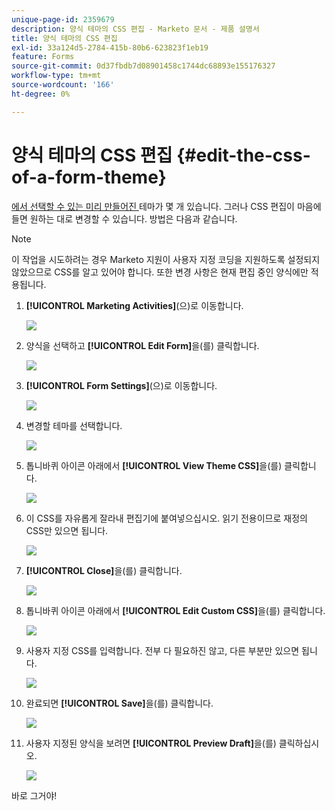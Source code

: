 ```yaml
---
unique-page-id: 2359679
description: 양식 테마의 CSS 편집 - Marketo 문서 - 제품 설명서
title: 양식 테마의 CSS 편집
exl-id: 33a124d5-2784-415b-80b6-623823f1eb19
feature: Forms
source-git-commit: 0d37fbdb7d08901458c1744dc68893e155176327
workflow-type: tm+mt
source-wordcount: '166'
ht-degree: 0%

---
```


# 양식 테마의 CSS 편집 {#edit-the-css-of-a-form-theme}

[에서 선택할 수 있는 미리 만들어진 ](/help/marketo/product-docs/demand-generation/forms/creating-a-form/select-a-form-theme.md)테마가 몇 개 있습니다. 그러나 CSS 편집이 마음에 들면 원하는 대로 변경할 수 있습니다. 방법은 다음과 같습니다.

>[!NOTE]
>
>이 작업을 시도하려는 경우 Marketo 지원이 사용자 지정 코딩을 지원하도록 설정되지 않았으므로 CSS를 알고 있어야 합니다. 또한 변경 사항은 현재 편집 중인 양식에만 적용됩니다.

1. **[!UICONTROL Marketing Activities]**(으)로 이동합니다.

   ![](assets/login-marketing-activities-5.png)

1. 양식을 선택하고 **[!UICONTROL Edit Form]**&#x200B;을(를) 클릭합니다.

   ![](assets/image2014-9-15-14-3a37-3a7.png)

1. **[!UICONTROL Form Settings]**(으)로 이동합니다.

   ![](assets/image2014-9-15-14-3a37-3a42.png)

1. 변경할 테마를 선택합니다.

   ![](assets/image2014-9-15-14-3a37-3a54.png)

1. 톱니바퀴 아이콘 아래에서 **[!UICONTROL View Theme CSS]**&#x200B;을(를) 클릭합니다.

   ![](assets/image2014-9-15-14-3a38-3a18.png)

1. 이 CSS를 자유롭게 잘라내 편집기에 붙여넣으십시오. 읽기 전용이므로 재정의 CSS만 있으면 됩니다.

   ![](assets/image2014-9-15-14-3a38-3a29.png)

1. **[!UICONTROL Close]**&#x200B;을(를) 클릭합니다.

   ![](assets/image2014-9-15-14-3a38-3a46.png)

1. 톱니바퀴 아이콘 아래에서 **[!UICONTROL Edit Custom CSS]**&#x200B;을(를) 클릭합니다.

   ![](assets/image2014-9-15-14-3a39-3a5.png)

1. 사용자 지정 CSS를 입력합니다. 전부 다 필요하진 않고, 다른 부분만 있으면 됩니다.

   ![](assets/image2014-9-15-14-3a39-3a21.png)

1. 완료되면 **[!UICONTROL Save]**&#x200B;을(를) 클릭합니다.

   ![](assets/image2014-9-15-14-3a39-3a30.png)

1. 사용자 지정된 양식을 보려면 **[!UICONTROL Preview Draft]**&#x200B;을(를) 클릭하십시오.

   ![](assets/image2014-9-15-14-3a39-3a50.png)

바로 그거야!
